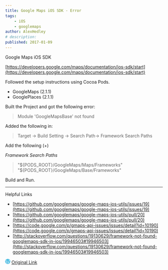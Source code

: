 ```yaml
---
title: Google Maps iOS SDK - Error
tags:
    - iOS
    - googlemaps
author: AlexHedley
# description: 
published: 2017-01-09
---
```


Google Maps iOS SDK

[https://developers.google.com/maps/documentation/ios-sdk/start](https://developers.google.com/maps/documentation/ios-sdk/start)

Followed the setup instructions using Cocoa Pods.

- GoogleMaps (2.1.1)
- GooglePlaces (2.1.1)

Built the Project and got the following error:

> Module 'GoogleMapsBase' not found

Added the following in:

> Target -> Build Setting -> Search Path-> Framework Search Paths

Add the following (+)

_Framework Search Paths_

> "${PODS_ROOT}/GoogleMaps/Maps/Frameworks"
> "${PODS_ROOT}/GoogleMaps/Base/Frameworks"

Build and Run.

* * *

Helpful Links

- [https://github.com/googlemaps/google-maps-ios-utils/issues/19](https://github.com/googlemaps/google-maps-ios-utils/issues/19)
- [https://github.com/googlemaps/google-maps-ios-utils/pull/20](https://github.com/googlemaps/google-maps-ios-utils/pull/20)
- [https://code.google.com/p/gmaps-api-issues/issues/detail?id=10190](https://code.google.com/p/gmaps-api-issues/issues/detail?id=10190)
- [http://stackoverflow.com/questions/19130629/framework-not-found-googlemaps-sdk-in-ios/19946503#19946503](http://stackoverflow.com/questions/19130629/framework-not-found-googlemaps-sdk-in-ios/19946503#19946503)

![Wordpress](../images/wordpress.png "Wordpress") [Original Link](https://alexhedley.wordpress.com/2017/01/09/google-maps-ios-sdk-error/)
